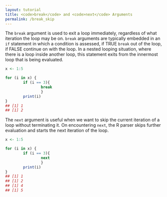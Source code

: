 ```yaml
---
layout: tutorial
title: <code>break</code> and <code>next</code> Arguments
permalink: /break_skip
---
```



The `break` argument is used to exit a loop immediately, regardless of what iteration the loop may be on.  `break` arguments are typically embedded in an `if` statement in which a condition is assessed, if TRUE `break` out of the loop, if FALSE continue on with the loop.  In a nested looping situation, where there is a loop inside another loop, this statement exits from the innermost loop that is being evaluated.


```r
x <- 1:5

for (i in x) {
        if (i == 3){
                break
                }
        print(i)
}
## [1] 1
## [1] 2
```


The `next` argument is useful when we want to skip the current iteration of a loop without terminating it. On encountering `next`, the R parser skips further evaluation and starts the next iteration of the loop.

```r
x <- 1:5

for (i in x) {
        if (i == 3){
                next
                }
        print(i)
}
## [1] 1
## [1] 2
## [1] 4
## [1] 5
```
